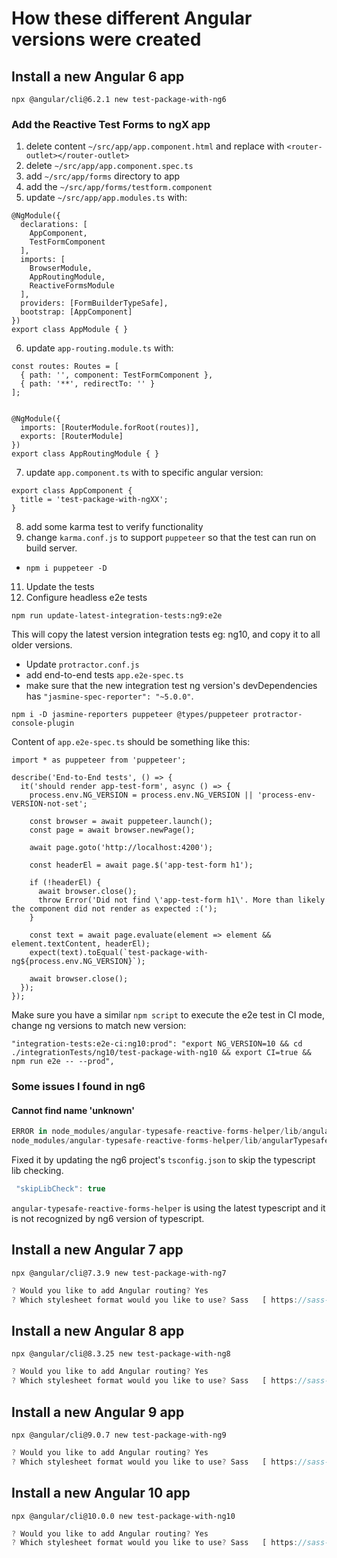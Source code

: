 
# How these different Angular versions were created

## Install a new Angular 6 app

`npx @angular/cli@6.2.1 new test-package-with-ng6`

### Add the Reactive Test Forms to ngX app

1. delete content `~/src/app/app.component.html` and replace with `<router-outlet></router-outlet>`
2. delete `~/src/app/app.component.spec.ts`
3. add `~/src/app/forms` directory to app
4. add the `~/src/app/forms/testform.component`
5. update `~/src/app/app.modules.ts` with:
```
@NgModule({
  declarations: [
    AppComponent,
    TestFormComponent
  ],
  imports: [
    BrowserModule,
    AppRoutingModule,
    ReactiveFormsModule
  ],
  providers: [FormBuilderTypeSafe],
  bootstrap: [AppComponent]
})
export class AppModule { }
```
6. update `app-routing.module.ts` with:
```
const routes: Routes = [
  { path: '', component: TestFormComponent },
  { path: '**', redirectTo: '' }
];


@NgModule({
  imports: [RouterModule.forRoot(routes)],
  exports: [RouterModule]
})
export class AppRoutingModule { }

```
7. update `app.component.ts` with to specific angular version:
```
export class AppComponent {
  title = 'test-package-with-ngXX';
}

```
8. add some karma test to verify functionality
9.  change `karma.conf.js` to support `puppeteer` so that the test can run on build server.
   - `npm i puppeteer -D`
11. Update the tests
12. Configure headless e2e tests 

```
npm run update-latest-integration-tests:ng9:e2e
```
This will copy the latest version integration tests eg: ng10, and copy it to all older versions.
- Update `protractor.conf.js`
- add end-to-end tests `app.e2e-spec.ts`
- make sure that the new integration test ng version's devDependencies has `"jasmine-spec-reporter": "~5.0.0"`.
```
npm i -D jasmine-reporters puppeteer @types/puppeteer protractor-console-plugin
```
Content of `app.e2e-spec.ts` should be something like this:
```
import * as puppeteer from 'puppeteer';

describe('End-to-End tests', () => {
  it('should render app-test-form', async () => {
    process.env.NG_VERSION = process.env.NG_VERSION || 'process-env-VERSION-not-set';

    const browser = await puppeteer.launch();
    const page = await browser.newPage();

    await page.goto('http://localhost:4200');

    const headerEl = await page.$('app-test-form h1');

    if (!headerEl) {
      await browser.close();
      throw Error('Did not find \'app-test-form h1\'. More than likely the component did not render as expected :(');
    }

    const text = await page.evaluate(element => element && element.textContent, headerEl);
    expect(text).toEqual(`test-package-with-ng${process.env.NG_VERSION}`);

    await browser.close(); 
  });
});
```

Make sure you have a similar `npm script` to execute the e2e test in CI mode, change ng versions to match new version:
```
"integration-tests:e2e-ci:ng10:prod": "export NG_VERSION=10 && cd ./integrationTests/ng10/test-package-with-ng10 && export CI=true && npm run e2e -- --prod",
```

### Some issues I found in ng6

#### Cannot find name 'unknown'

```javascript
ERROR in node_modules/angular-typesafe-reactive-forms-helper/lib/angularTypesafeReactiveFormsHelper.d.ts(13,58): error TS2304: Cannot find name 'unknown'.
node_modules/angular-typesafe-reactive-forms-helper/lib/angularTypesafeReactiveFormsHelper.d.ts(14,65): error TS2304: Cannot find name 'unknown'.
```

Fixed it by updating the ng6 project's `tsconfig.json` to skip the typescript lib checking.
```javascript
 "skipLibCheck": true
```

`angular-typesafe-reactive-forms-helper` is using the latest typescript and it is not recognized by ng6 version of typescript.  

## Install a new Angular 7 app

`npx @angular/cli@7.3.9 new test-package-with-ng7`

```javascript
? Would you like to add Angular routing? Yes
? Which stylesheet format would you like to use? Sass   [ https://sass-lang.com/documentation/syntax#the-indented-syntax ]
```

## Install a new Angular 8 app

`npx @angular/cli@8.3.25 new test-package-with-ng8`

```javascript
? Would you like to add Angular routing? Yes
? Which stylesheet format would you like to use? Sass   [ https://sass-lang.com/documentation/syntax#the-indented-syntax ]
```

## Install a new Angular 9 app

`npx @angular/cli@9.0.7 new test-package-with-ng9`

```javascript
? Would you like to add Angular routing? Yes
? Which stylesheet format would you like to use? Sass   [ https://sass-lang.com/documentation/syntax#the-indented-syntax ]
```

## Install a new Angular 10 app

`npx @angular/cli@10.0.0 new test-package-with-ng10`

```javascript
? Would you like to add Angular routing? Yes
? Which stylesheet format would you like to use? Sass   [ https://sass-lang.com/documentation/syntax#the-indented-syntax ]
```
